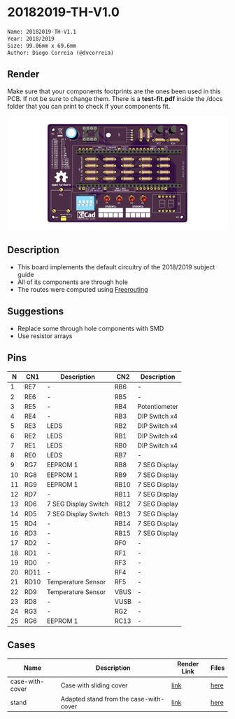 # 20182019-TH-V1.0

    Name: 20182019-TH-V1.1
    Year: 2018/2019
    Size: 99.06mm x 69.6mm
    Author: Diogo Correia (@dvcorreia)

## Render

Make sure that your components footprints are the ones been used in this PCB. If not be sure to change them.
There is a __test-fit.pdf__ inside the /docs folder that you can print to check if your components fit.

<p align="center">
<img src="./docs/3d-pcb-render.png" alt="">
</p>

## Description

- This board implements the default circuitry of the 2018/2019 subject guide
- All of its components are through hole 
- The routes were computed using [Freerouting](https://freerouting.org/freerouting/using-with-kicad)

## Suggestions

- Replace some through hole components with SMD
- Use resistor arrays

## Pins

| N  | CN1  | Description          | CN2  | Description   |
|----|------|----------------------|------|---------------|
| 1  | RE7  | -                    | RB6  | -             |
| 2  | RE6  | -                    | RB5  | -             |
| 3  | RE5  | -                    | RB4  | Potentiometer |
| 4  | RE4  | -                    | RB3  | DIP Switch x4 |
| 5  | RE3  | LEDS                 | RB2  | DIP Switch x4 |
| 6  | RE2  | LEDS                 | RB1  | DIP Switch x4 |
| 7  | RE1  | LEDS                 | RB0  | DIP Switch x4 |
| 8  | RE0  | LEDS                 | RB7  | -             |
| 9  | RG7  | EEPROM 1             | RB8  | 7 SEG Display |
| 10 | RG8  | EEPROM 1             | RB9  | 7 SEG Display |
| 11 | RG9  | EEPROM 1             | RB10 | 7 SEG Display |
| 12 | RD7  | -                    | RB11 | 7 SEG Display |
| 13 | RD6  | 7 SEG Display Switch | RB12 | 7 SEG Display |
| 14 | RD5  | 7 SEG Display Switch | RB13 | 7 SEG Display |
| 15 | RD4  | -                    | RB14 | 7 SEG Display |
| 16 | RD3  | -                    | RB15 | 7 SEG Display |
| 17 | RD2  | -                    | RF0  | -             |
| 18 | RD1  | -                    | RF1  | -             |
| 19 | RD0  | -                    | RF3  | -             |
| 20 | RD11 | -                    | RF4  | -             |
| 21 | RD10 | Temperature Sensor   | RF5  | -             |
| 22 | RD9  | Temperature Sensor   | VBUS | -             |
| 23 | RD8  | -                    | VUSB | -             |
| 24 | RG3  | -                    | RG2  | -             |
| 25 | RG6  | EEPROM 1             | RC13 | -             |

## Cases

| Name            | Description                            | Render Link                             | Files                           |
|-----------------|----------------------------------------|-----------------------------------------|---------------------------------|
| case-with-cover | Case with sliding cover                | [link](./cases/case-with-cover/renders) | [here](./cases/case-with-cover) |
| stand           | Adapted stand from the case-with-cover | [link](./cases/stand/renders)           | [here](./cases/stand)           |